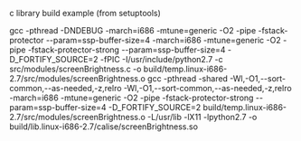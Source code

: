 c library build example (from setuptools)

gcc -pthread -DNDEBUG -march=i686 -mtune=generic -O2 -pipe -fstack-protector --param=ssp-buffer-size=4 -march=i686 -mtune=generic -O2 -pipe -fstack-protector-strong --param=ssp-buffer-size=4 -D_FORTIFY_SOURCE=2 -fPIC -I/usr/include/python2.7 -c src/modules/screenBrightness.c -o build/temp.linux-i686-2.7/src/modules/screenBrightness.o
gcc -pthread -shared -Wl,-O1,--sort-common,--as-needed,-z,relro -Wl,-O1,--sort-common,--as-needed,-z,relro -march=i686 -mtune=generic -O2 -pipe -fstack-protector-strong --param=ssp-buffer-size=4 -D_FORTIFY_SOURCE=2 build/temp.linux-i686-2.7/src/modules/screenBrightness.o -L/usr/lib -lX11 -lpython2.7 -o build/lib.linux-i686-2.7/calise/screenBrightness.so